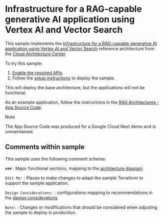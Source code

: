 # Infrastructure for a RAG-capable generative AI application using Vertex AI and Vector Search

This sample implements the [Infrastructure for a RAG-capable generative AI
application using Vertex AI and Vector
Search](https://cloud.google.com/architecture/gen-ai-rag-vertex-ai-vector-search)
reference architecture from the [Cloud Architecture
Center](https://cloud.google.com/architecture/).

To try this sample:

  1. [Enable the required APIs](https://console.cloud.google.com/flows/enableapi?apiid=run.googleapis.com,pubsub.googleapis.com,aiplatform.googleapis.com,iam.googleapis.com,storage.googleapis.com,cloudfunctions.googleapis.com,eventarc.googleapis.com,cloudbuild.googleapis.com).
  1. Follow the [setup instructions](/README.md#setup) to deploy the sample.

This will deploy the base architecture, but the applications will not be functional.

As an example application, follow the instructions in the [RAG Architectures - App Source Code](https://github.com/GoogleCloudPlatform/devrel-demos/tree/main/ai-ml/rag-architectures).

> [!NOTE]
> The App Source Code was produced for a Google Cloud Next demo and is unmaintained.


## Comments within sample

This sample uses the following comment scheme:

`###`
: Major functional sections, mapping to the [architecture
diagram](https://cloud.google.com/architecture/gen-ai-rag-vertex-ai-vector-search#architecture).

`Edit Me:`
: Places to make changes to adapt the sample Terraform to support the sample
application.


`Design Considerations:`
: configurations mapping to recommendations in the [design
considerations](https://cloud.google.com/architecture/gen-ai-rag-vertex-ai-vector-search#design_considerations).

`Note:`
: Changes or modifications that should be considered when adjusting the sample
to deploy in production.

